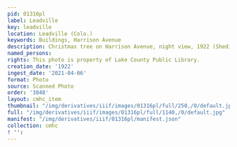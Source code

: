 ```yaml
---
pid: 01316pl
label: Leadville
key: leadville
location: Leadville (Colo.)
keywords: Buildings, Harrison Avenue
description: Christmas tree on Harrison Avenue, night view, 1922 (Shedin photo)
named_persons: 
rights: This photo is property of Lake County Public Library.
creation_date: '1922'
ingest_date: '2021-04-06'
format: Photo
source: Scanned Photo
order: '3848'
layout: cmhc_item
thumbnail: "/img/derivatives/iiif/images/01316pl/full/250,/0/default.jpg"
full: "/img/derivatives/iiif/images/01316pl/full/1140,/0/default.jpg"
manifest: "/img/derivatives/iiif/01316pl/manifest.json"
collection: cmhc
! '': 
---
```

